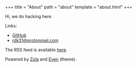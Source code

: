+++
title = "About"
path = "about"
template = "about.html"
+++

Hi, we do hacking here.

Links:

- [GitHub](https://github.com/rdk31)
- [rdk31@protonmail.com](mailto:rdk31@protonmail.com)

The RSS feed is available [here](https://rdk31.com/atom.xml).

Powered by [Zola](https://www.getzola.org) and [Even](https://github.com/getzola/even) (theme).
